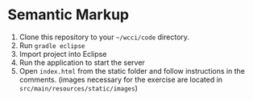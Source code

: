 # Semantic Markup

1. Clone this repository to your `~/wcci/code` directory.
1. Run `gradle eclipse`
1. Import project into Eclipse
1. Run the application to start the server
1. Open `index.html` from the static folder and follow instructions in the comments. (images necessary for the exercise are located in `src/main/resources/static/images`)
